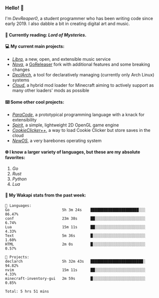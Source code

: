 ### Hello! 👋

I'm _DevReaper0_, a student programmer who has been writing code since early 2019. I also dabble a bit in creating digital art and music.

#### 📖 Currently reading: *Lord of Mysteries*.

#### 💻 My current main projects:

-   _[Libra](https://github.com/LibraMusic)_, a new, open, and extensible music service
-   _[Nova](https://github.com/LibraMusic/Nova)_, a [GoReleaser](https://github.com/goreleaser/goreleaser) fork with additional features and some breaking changes
-   _[DeclArch](https://github.com/DevReaper0/declarch)_, a tool for declaratively managing (currently only Arch Linux) systems
-   _[Cloud](https://github.com/CloudLoaderMC/CloudLoader)_, a hybrid mod loader for Minecraft aiming to actively support as many other loaders' mods as possible

#### ⌨️ Some other cool projects:

-   _[ParaCode](https://github.com/ParaCodeLang/ParaCode)_, a prototypical programming language with a knack for extensibility
-   _[Spirit](https://gitlab.com/DevReaper0/SpiritEngine)_, a simple, lightweight 2D OpenGL game engine
-   _[CookieClicker++](https://github.com/DevReaper0/CookieClickerPlusPlus)_, a way to load Cookie Clicker but store saves in the cloud
-   _[NewOS](https://github.com/DevReaper0/NewOS)_, a very barebones operating system

#### 🌐 I know a larger variety of languages, but these are my absolute favorites:

1. _Go_
2. _Rust_
3. _Python_
4. _Lua_

#### 📡 My Wakapi stats from the past week:

```text
💾 Languages:
Go                        5h 3m 24s    ██████████████████████░░░  86.47%
conf                      23m 38s      ██░░░░░░░░░░░░░░░░░░░░░░░  6.74%
Lua                       15m 11s      ██░░░░░░░░░░░░░░░░░░░░░░░  4.33%
Text                      5m 36s       █░░░░░░░░░░░░░░░░░░░░░░░░  1.60%
HTML                      2m 0s        █░░░░░░░░░░░░░░░░░░░░░░░░  0.57%

💼 Projects:
declarch                  5h 32m 43s   ████████████████████████░  94.82%
nvim                      15m 11s      ██░░░░░░░░░░░░░░░░░░░░░░░  4.33%
minecraft-inventory-gui   2m 59s       █░░░░░░░░░░░░░░░░░░░░░░░░  0.85%

Total: 5 hrs 51 mins
```
